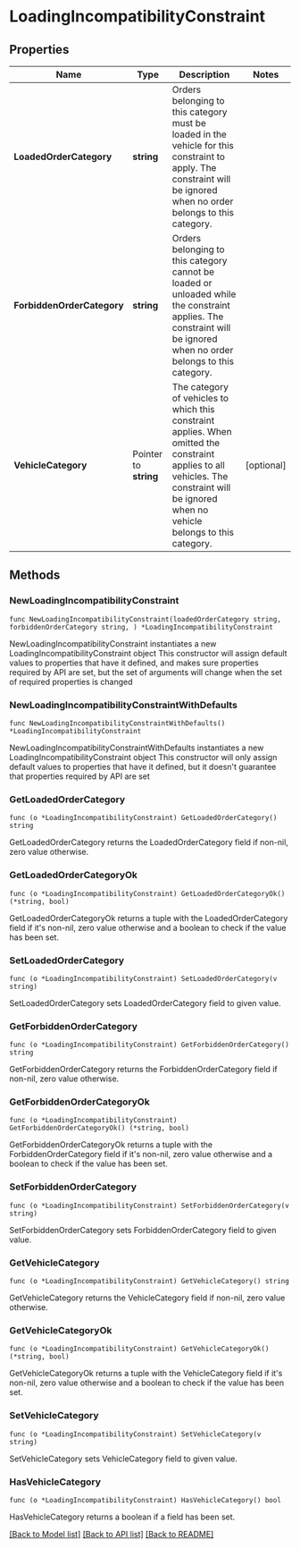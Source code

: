 # LoadingIncompatibilityConstraint

## Properties

Name | Type | Description | Notes
------------ | ------------- | ------------- | -------------
**LoadedOrderCategory** | **string** | Orders belonging to this category must be loaded in the vehicle for this constraint to apply. The constraint will be ignored when no order belongs to this category. | 
**ForbiddenOrderCategory** | **string** | Orders belonging to this category cannot be loaded or unloaded while the constraint applies. The constraint will be ignored when no order belongs to this category. | 
**VehicleCategory** | Pointer to **string** | The category of vehicles to which this constraint applies. When omitted the constraint applies to all vehicles. The constraint will be ignored when no vehicle belongs to this category. | [optional] 

## Methods

### NewLoadingIncompatibilityConstraint

`func NewLoadingIncompatibilityConstraint(loadedOrderCategory string, forbiddenOrderCategory string, ) *LoadingIncompatibilityConstraint`

NewLoadingIncompatibilityConstraint instantiates a new LoadingIncompatibilityConstraint object
This constructor will assign default values to properties that have it defined,
and makes sure properties required by API are set, but the set of arguments
will change when the set of required properties is changed

### NewLoadingIncompatibilityConstraintWithDefaults

`func NewLoadingIncompatibilityConstraintWithDefaults() *LoadingIncompatibilityConstraint`

NewLoadingIncompatibilityConstraintWithDefaults instantiates a new LoadingIncompatibilityConstraint object
This constructor will only assign default values to properties that have it defined,
but it doesn't guarantee that properties required by API are set

### GetLoadedOrderCategory

`func (o *LoadingIncompatibilityConstraint) GetLoadedOrderCategory() string`

GetLoadedOrderCategory returns the LoadedOrderCategory field if non-nil, zero value otherwise.

### GetLoadedOrderCategoryOk

`func (o *LoadingIncompatibilityConstraint) GetLoadedOrderCategoryOk() (*string, bool)`

GetLoadedOrderCategoryOk returns a tuple with the LoadedOrderCategory field if it's non-nil, zero value otherwise
and a boolean to check if the value has been set.

### SetLoadedOrderCategory

`func (o *LoadingIncompatibilityConstraint) SetLoadedOrderCategory(v string)`

SetLoadedOrderCategory sets LoadedOrderCategory field to given value.


### GetForbiddenOrderCategory

`func (o *LoadingIncompatibilityConstraint) GetForbiddenOrderCategory() string`

GetForbiddenOrderCategory returns the ForbiddenOrderCategory field if non-nil, zero value otherwise.

### GetForbiddenOrderCategoryOk

`func (o *LoadingIncompatibilityConstraint) GetForbiddenOrderCategoryOk() (*string, bool)`

GetForbiddenOrderCategoryOk returns a tuple with the ForbiddenOrderCategory field if it's non-nil, zero value otherwise
and a boolean to check if the value has been set.

### SetForbiddenOrderCategory

`func (o *LoadingIncompatibilityConstraint) SetForbiddenOrderCategory(v string)`

SetForbiddenOrderCategory sets ForbiddenOrderCategory field to given value.


### GetVehicleCategory

`func (o *LoadingIncompatibilityConstraint) GetVehicleCategory() string`

GetVehicleCategory returns the VehicleCategory field if non-nil, zero value otherwise.

### GetVehicleCategoryOk

`func (o *LoadingIncompatibilityConstraint) GetVehicleCategoryOk() (*string, bool)`

GetVehicleCategoryOk returns a tuple with the VehicleCategory field if it's non-nil, zero value otherwise
and a boolean to check if the value has been set.

### SetVehicleCategory

`func (o *LoadingIncompatibilityConstraint) SetVehicleCategory(v string)`

SetVehicleCategory sets VehicleCategory field to given value.

### HasVehicleCategory

`func (o *LoadingIncompatibilityConstraint) HasVehicleCategory() bool`

HasVehicleCategory returns a boolean if a field has been set.


[[Back to Model list]](../README.md#documentation-for-models) [[Back to API list]](../README.md#documentation-for-api-endpoints) [[Back to README]](../README.md)


